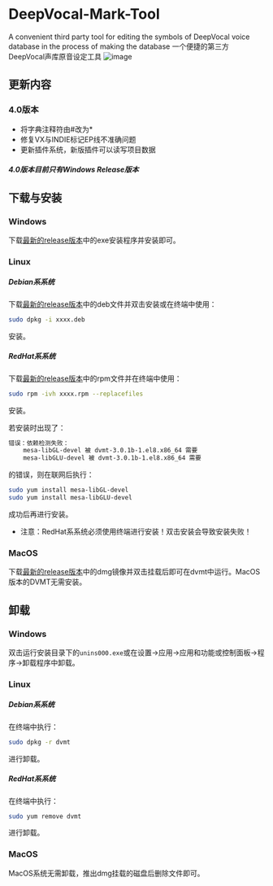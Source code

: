 # DeepVocal-Mark-Tool
A convenient third party tool for editing the symbols of DeepVocal voice database in the process of making the database
一个便捷的第三方DeepVocal声库原音设定工具
![image](https://user-images.githubusercontent.com/40859406/119842800-9348e080-bf39-11eb-8236-e71dac48f686.png)

## 更新内容
### 4.0版本

- 将字典注释符由#改为*
- 修复VX与INDIE标记EP线不准确问题
- 更新插件系统，新版插件可以读写项目数据
##### 4.0版本目前只有Windows Release版本

## 下载与安装
### Windows

下载[最新的release版本](https://github.com/FangCunWuChang/DeepVocal-Mark-Tool/releases/latest "最新的release版本")中的exe安装程序并安装即可。

### Linux
##### Debian系系统

下载[最新的release版本](https://github.com/FangCunWuChang/DeepVocal-Mark-Tool/releases/latest "最新的release版本")中的deb文件并双击安装或在终端中使用：
```bash
sudo dpkg -i xxxx.deb
```
安装。

##### RedHat系系统

下载[最新的release版本](https://github.com/FangCunWuChang/DeepVocal-Mark-Tool/releases/latest "最新的release版本")中的rpm文件并在终端中使用：
```bash
sudo rpm -ivh xxxx.rpm --replacefiles
```
安装。

若安装时出现了：
```bash
错误：依赖检测失败：
	mesa-libGL-devel 被 dvmt-3.0.1b-1.el8.x86_64 需要
	mesa-libGLU-devel 被 dvmt-3.0.1b-1.el8.x86_64 需要
```
的错误，则在联网后执行：
```bash
sudo yum install mesa-libGL-devel
sudo yum install mesa-libGLU-devel
```
成功后再进行安装。
- 注意：RedHat系系统必须使用终端进行安装！双击安装会导致安装失败！

### MacOS

下载[最新的release版本](https://github.com/FangCunWuChang/DeepVocal-Mark-Tool/releases/latest "最新的release版本")中的dmg镜像并双击挂载后即可在dvmt中运行。MacOS版本的DVMT无需安装。

## 卸载
### Windows

双击运行安装目录下的`unins000.exe`或在设置->应用->应用和功能或控制面板->程序->卸载程序中卸载。

### Linux
##### Debian系系统

在终端中执行：
```bash
sudo dpkg -r dvmt
```
进行卸载。

##### RedHat系系统

在终端中执行：
```bash
sudo yum remove dvmt
```
进行卸载。

### MacOS

MacOS系统无需卸载，推出dmg挂载的磁盘后删除文件即可。
